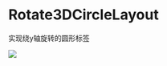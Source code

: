 Rotate3DCircleLayout
====================

实现绕y轴旋转的圆形标签  


![](https://github.com/mufans/Rotate3DCircleLayout/blob/master/art/screenshot.gif)
